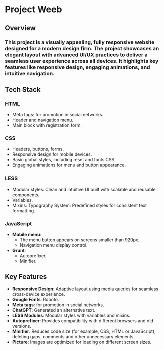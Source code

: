 # Project Weeb

## Overview
### This project is a visually appealing, fully responsive website designed for a modern design firm. The project showcases an elegant layout with advanced UI/UX practices to deliver a seamless user experience across all devices. It highlights key features like responsive design, engaging animations, and intuitive navigation.

## Tech Stack
### HTML
- Meta tags: for promotion in social networks.
- Header and navigation menu.
- Main block with registration form.

### CSS
- Headers, buttons, forms.
- Responsive design for mobile devices.
- Basic global styles, including reset and fonts.CSS
- Engaging animations for menu and button appearance.

### **LESS**
- Modular styles: Clean and intuitive UI built with scalable and reusable components.
- Variables.
- Mixins: Typography System: Predefined styles for consistent text formatting.

### JavaScript
- **Mobile menu**:
    - The menu button appears on screens smaller than 920px.
    - Navigation menu display control.
- **Grunt**:
    - Autoprefixer.
    - Minifier.

## Key Features
- **Responsive Design**: Adaptive layout using media queries for seamless cross-device experience.
- **Google Fonts**: Roboto.
- **Meta tags**: for promotion in social networks.
- **ChatGPT**: Generated an alternative text.
- **LESS Modules**: Modular styles with variables and mixins.
- **Autoprefixer**: Provides compatibility with different browsers and old versions.
- **Minifier**: Reduces code size (for example, CSS, HTML or JavaScript), deleting gaps, comments and other unnecessary elements.
- **Picture**: Images are optimized for loading on different screen sizes.